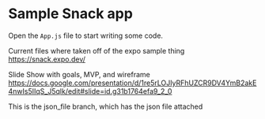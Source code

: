 # Sample Snack app

Open the `App.js` file to start writing some code.

Current files where taken off of the expo sample thing
https://snack.expo.dev/

Slide Show with goals, MVP, and wireframe
https://docs.google.com/presentation/d/1re5rLOJIyRFhUZCR9DV4YmB2akE4nwIs5IIqS_J5qlk/edit#slide=id.g31b1764efa9_2_0

This is the json_file branch, which has the json file attached
